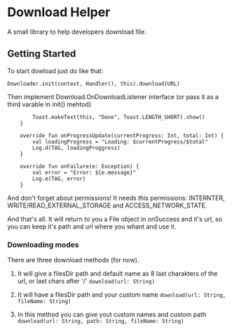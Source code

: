# Download Helper

A small library to help developers download file.

## Getting Started

To start dowload just do like that:

```Downloader.init(context, Handler(), this).download(URL)```
                        
Then implement Download.OnDownloadListener interface (or pass it as a third varable in init() mehtod)

```override fun onSuccess(url: String, file: File) {
        Toast.makeText(this, "Done", Toast.LENGTH_SHORT).show()
    }

    override fun onProgressUpdate(currentProgress: Int, total: Int) {
        val loadingProgress = "Loading: $currentProgress/$total"
        Log.d(TAG, loadingProggress)
    }

    override fun onFailure(e: Exception) {
        val error = "Error: ${e.message}"
        Log.e(TAG, error)
    }
```

And don't forget about permissions! It needs this permissions: INTERNTER, WRITE/READ_EXTERNAL_STORAGE and ACCESS_NETWORK_STATE.

And that's all. It will return to you a File object in onSuccess and it's url, so you can keep it's path and url where you whant and use it.

### Downloading modes

There are three download methods (for now).

1. It will give a filesDir path and default name as 8 last charakters of the url, or last chars after '/' 
```download(url: String)```

2. It will have a filesDir path and your custom name
```download(url: String, fileName: String)```

3. In this method you can give yout custom names and custom path
```download(url: String, path: String, fileName: String)```
